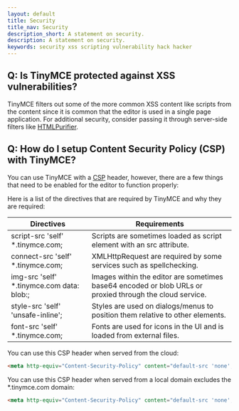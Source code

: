 ```yaml
---
layout: default
title: Security
title_nav: Security
description_short: A statement on security.
description: A statement on security.
keywords: security xss scripting vulnerability hack hacker
---
```


## Q: Is TinyMCE protected against XSS vulnerabilities?

TinyMCE filters out some of the more common XSS content like scripts from the content since it is common that the editor is used in a single page application. For additional security, consider passing it through server-side filters like [HTMLPurifier](http://htmlpurifier.org/).

## Q: How do I setup Content Security Policy (CSP) with TinyMCE?

You can use TinyMCE with a [CSP](https://content-security-policy.com/) header, however, there are a few things that need to be enabled for the editor to function properly:

Here is a list of the directives that are required by TinyMCE and why they are required:

| Directives | Requirements |
|------------|--------------|
| script-src 'self' *.tinymce.com; | Scripts are sometimes loaded as script element with an src attribute.
| connect-src 'self' *.tinymce.com; | XMLHttpRequest are required by some services such as spellchecking.
| img-src 'self' *.tinymce.com data: blob:; | Images within the editor are sometimes base64 encoded or blob URLs or proxied through the cloud service.
| style-src 'self' 'unsafe-inline'; | Styles are used on dialogs/menus to position them relative to other elements.
| font-src 'self' *.tinymce.com; | Fonts are used for icons in the UI and is loaded from external files.

You can use this CSP header when served from the cloud:

```html
<meta http-equiv="Content-Security-Policy" content="default-src 'none'; script-src 'self' *.tinymce.com *.tiny.cloud; connect-src 'self' *.tinymce.com *.tiny.cloud; img-src 'self' *.tinymce.com *.tiny.cloud data: blob:; style-src 'self' 'unsafe-inline' *.tinymce.com *.tiny.cloud; font-src 'self' *.tinymce.com *.tiny.cloud;" />
```

You can use this CSP header when served from a local domain excludes the *.tinymce.com domain:

```html
<meta http-equiv="Content-Security-Policy" content="default-src 'none'; script-src 'self'; connect-src 'self'; img-src 'self' data: blob:; style-src 'self' 'unsafe-inline'; font-src 'self';" />
```
